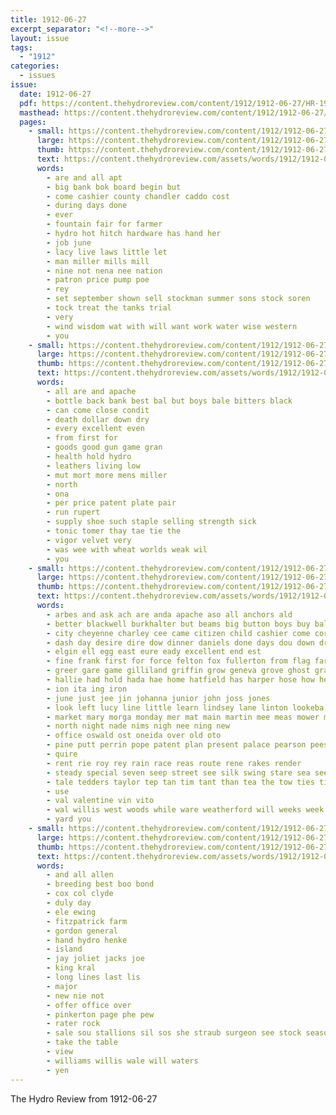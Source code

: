 ```yaml
---
title: 1912-06-27
excerpt_separator: "<!--more-->"
layout: issue
tags:
  - "1912"
categories:
  - issues
issue:
  date: 1912-06-27
  pdf: https://content.thehydroreview.com/content/1912/1912-06-27/HR-1912-06-27.pdf
  masthead: https://content.thehydroreview.com/content/1912/1912-06-27/masthead/HR-1912-06-27.jpg
  pages:
    - small: https://content.thehydroreview.com/content/1912/1912-06-27/small/HR-1912-06-27-01.jpg
      large: https://content.thehydroreview.com/content/1912/1912-06-27/large/HR-1912-06-27-01.jpg
      thumb: https://content.thehydroreview.com/content/1912/1912-06-27/thumbnails/HR-1912-06-27-01.jpg
      text: https://content.thehydroreview.com/assets/words/1912/1912-06-27/HR-1912-06-27-01.txt
      words:
        - are and all apt
        - big bank bok board begin but
        - come cashier county chandler caddo cost
        - during days done
        - ever
        - fountain fair for farmer
        - hydro hot hitch hardware has hand her
        - job june
        - lacy live laws little let
        - man miller mills mill
        - nine not nena nee nation
        - patron price pump poe
        - rey
        - set september shown sell stockman summer sons stock soren
        - tock treat the tanks trial
        - very
        - wind wisdom wat with will want work water wise western
        - you
    - small: https://content.thehydroreview.com/content/1912/1912-06-27/small/HR-1912-06-27-02.jpg
      large: https://content.thehydroreview.com/content/1912/1912-06-27/large/HR-1912-06-27-02.jpg
      thumb: https://content.thehydroreview.com/content/1912/1912-06-27/thumbnails/HR-1912-06-27-02.jpg
      text: https://content.thehydroreview.com/assets/words/1912/1912-06-27/HR-1912-06-27-02.txt
      words:
        - all are and apache
        - bottle back bank best bal but boys bale bitters black
        - can come close condit
        - death dollar down dry
        - every excellent even
        - from first for
        - goods good gun game gran
        - health hold hydro
        - leathers living low
        - mut mort more mens miller
        - north
        - ona
        - per price patent plate pair
        - run rupert
        - supply shoe such staple selling strength sick
        - tonic tomer thay tae tie the
        - vigor velvet very
        - was wee with wheat worlds weak wil
        - you
    - small: https://content.thehydroreview.com/content/1912/1912-06-27/small/HR-1912-06-27-03.jpg
      large: https://content.thehydroreview.com/content/1912/1912-06-27/large/HR-1912-06-27-03.jpg
      thumb: https://content.thehydroreview.com/content/1912/1912-06-27/thumbnails/HR-1912-06-27-03.jpg
      text: https://content.thehydroreview.com/assets/words/1912/1912-06-27/HR-1912-06-27-03.txt
      words:
        - arbes and ask ach are anda apache aso all anchors ald
        - better blackwell burkhalter but beams big button boys buy bale ball bess bach bureau barn ben black beat brother best bone brood been business bennett bank bus
        - city cheyenne charley cee came citizen child cashier come cord colon ches can cotton christian court carrie church coe cad case cook care caddo chas chien cong collins cox
        - dash day desire dire dow dinner daniels done days dou down dresser danish door deering davidson
        - elgin ell egg east eure eady excellent end est
        - fine frank first for force felton fox fullerton from flag far fan ferguson full
        - greer gare game gilliland griffin grow geneva grove ghost grace ground grifin good gass games gilmore gone
        - hallie had hold hada hae home hatfield has harper hose how health hay haggerty her helm hus hand haves hardware hydro hea hye hook hard hole hafer
        - ion ita ing iron
        - june just jee jin johanna junior john joss jones
        - look left lucy line little learn lindsey lane linton lookeba lew lint leat last lake lady
        - market mary morga monday mer mat main martin mee meas mower man monarch mica matters mckin mowers morning morgan may
        - north night nade nims nigh nee ning new
        - office oswald ost oneida over old oto
        - pine putt perrin pope patent plan present palace pearson pees por pease ports per paylor
        - quire
        - rent rie roy rey rain race reas route rene rakes render
        - steady special seven seep street see silk swing stare sea seed scarce summer serie stove sick sprague service school saturday sand sharley sports sac she son styles sire sis sale stoves sing san sutin sun state silo such sunday sack sport
        - tale tedders taylor tep tan tim tant than tea the tow ties timer tee then trip tho thralls tuan texas tracy tam tas town ton tine tor top thom
        - use
        - val valentine vin vito
        - wal willis west woods while ware weatherford will weeks week with well wali white waters washington wrin wilson went winters work want was wyatt wife way williams
        - yard you
    - small: https://content.thehydroreview.com/content/1912/1912-06-27/small/HR-1912-06-27-04.jpg
      large: https://content.thehydroreview.com/content/1912/1912-06-27/large/HR-1912-06-27-04.jpg
      thumb: https://content.thehydroreview.com/content/1912/1912-06-27/thumbnails/HR-1912-06-27-04.jpg
      text: https://content.thehydroreview.com/assets/words/1912/1912-06-27/HR-1912-06-27-04.txt
      words:
        - and all allen
        - breeding best boo bond
        - cox col clyde
        - duly day
        - ele ewing
        - fitzpatrick farm
        - gordon general
        - hand hydro henke
        - island
        - jay joliet jacks joe
        - king kral
        - long lines last lis
        - major
        - new nie not
        - offer office over
        - pinkerton page phe pew
        - rater rock
        - sale sou stallions sil sos she straub surgeon see stock season south
        - take the table
        - view
        - williams willis wale will waters
        - yen
---
```


The Hydro Review from 1912-06-27

<!--more-->

